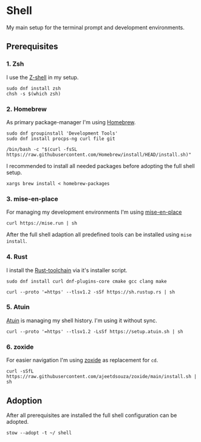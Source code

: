 # Shell

My main setup for the terminal prompt and development environments.

## Prerequisites

### 1. Zsh

I use the [Z-shell](https://www.zsh.org/) in my setup.

```shell
sudo dnf install zsh
chsh -s $(which zsh)
```

### 2. Homebrew

As primary package-manager I'm using [Homebrew](https://brew.sh/).

```shell
sudo dnf groupinstall 'Development Tools'
sudo dnf install procps-ng curl file git

/bin/bash -c "$(curl -fsSL https://raw.githubusercontent.com/Homebrew/install/HEAD/install.sh)"
```

I recommended to install all needed packages before adopting the full shell setup.

```shell
xargs brew install < homebrew-packages
```

### 3. mise-en-place

For managing my development environments I'm using [mise-en-place](https://mise.jdx.dev/)

```shell
curl https://mise.run | sh
```

After the full shell adaption all predefined tools can be installed using `mise install`.

### 4. Rust

I install the [Rust-toolchain](https://www.rust-lang.org/) via it's installer script.

```shell
sudo dnf install curl dnf-plugins-core cmake gcc clang make

curl --proto '=https' --tlsv1.2 -sSf https://sh.rustup.rs | sh
```

### 5. Atuin

[Atuin](https://atuin.sh/) is managing my shell history. I'm using it without sync.

```shell
curl --proto '=https' --tlsv1.2 -LsSf https://setup.atuin.sh | sh
```

### 6. zoxide

For easier navigation I'm using [zoxide](https://github.com/ajeetdsouza/zoxide) as replacement for `cd`.

```shell
curl -sSfL https://raw.githubusercontent.com/ajeetdsouza/zoxide/main/install.sh | sh
```

## Adoption

After all prerequisites are installed the full shell configuration can be adopted.

```shell
stow --adopt -t ~/ shell
```
